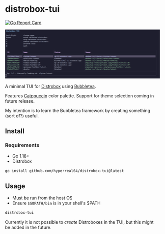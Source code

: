 # distrobox-tui

[![Go Report Card](https://goreportcard.com/badge/github.com/hyperreal64/distrobox-tui)](https://goreportcard.com/report/github.com/hyperreal64/distrobox-tui)

![screenshot.png](/screenshot.png)

A minimal TUI for [Distrobox](https://github.com/89luca89/distrobox) using [Bubbletea](https://github.com/charmbracelet/bubbletea).

Features [Catppuccin](https://github.com/catppuccin/catppuccin) color palette. Support for theme selection coming in future release.

My intention is to learn the Bubbletea framework by creating something (sort of?) useful.
## Install

### Requirements
* Go 1.18+
* Distrobox

```bash
go install github.com/hyperreal64/distrobox-tui@latest
```

## Usage

* Must be run from the host OS
* Ensure `$GOPATH/bin` is in your shell's $PATH

```bash
distrobox-tui
```

Currently it is not possible to *create* Distroboxes in the TUI, but this might be added in the future.
